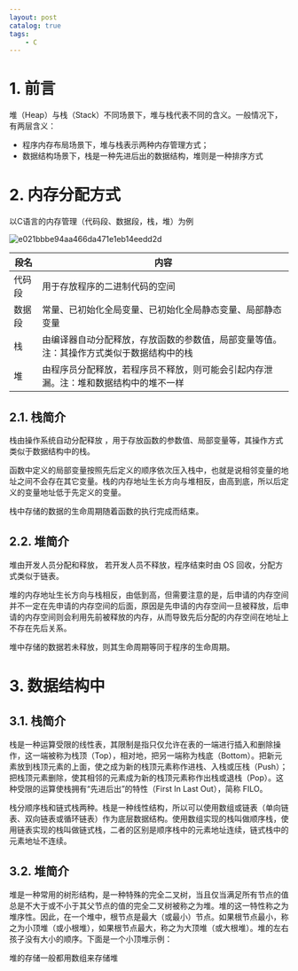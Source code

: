 ```yaml
---
layout: post   	
catalog: true 	
tags:
    - C
---
```




# 1. 前言

堆（Heap）与栈（Stack）不同场景下，堆与栈代表不同的含义。一般情况下，有两层含义：

* 程序内存布局场景下，堆与栈表示两种内存管理方式；
* 数据结构场景下，栈是一种先进后出的数据结构，堆则是一种排序方式

# 2. 内存分配方式

以C语言的内存管理（代码段、数据段，栈，堆）为例

![e021bbbe94aa466da471e1eb14eedd2d](F:\笔记\博客\文章图片\e021bbbe94aa466da471e1eb14eedd2d.png)

| 段名   | 内容                                                         |
| ------ | ------------------------------------------------------------ |
| 代码段 | 用于存放程序的二进制代码的空间                               |
| 数据段 | 常量、已初始化全局变量、已初始化全局静态变量、局部静态变量   |
| 栈     | 由编译器自动分配释放，存放函数的参数值，局部变量等值。注：其操作方式类似于数据结构中的栈 |
| 堆     | 由程序员分配释放，若程序员不释放，则可能会引起内存泄漏。注：堆和数据结构中的堆不一样 |

## 2.1. 栈简介

栈由操作系统自动分配释放 ，用于存放函数的参数值、局部变量等，其操作方式类似于数据结构中的栈。

函数中定义的局部变量按照先后定义的顺序依次压入栈中，也就是说相邻变量的地址之间不会存在其它变量。栈的内存地址生长方向与堆相反，由高到底，所以后定义的变量地址低于先定义的变量。

栈中存储的数据的生命周期随着函数的执行完成而结束。

## 2.2. 堆简介

堆由开发人员分配和释放， 若开发人员不释放，程序结束时由 OS 回收，分配方式类似于链表。

堆的内存地址生长方向与栈相反，由低到高，但需要注意的是，后申请的内存空间并不一定在先申请的内存空间的后面，原因是先申请的内存空间一旦被释放，后申请的内存空间则会利用先前被释放的内存，从而导致先后分配的内存空间在地址上不存在先后关系。

堆中存储的数据若未释放，则其生命周期等同于程序的生命周期。

# 3. 数据结构中

## 3.1. 栈简介

栈是一种运算受限的线性表，其限制是指只仅允许在表的一端进行插入和删除操作，这一端被称为栈顶（Top），相对地，把另一端称为栈底（Bottom）。把新元素放到栈顶元素的上面，使之成为新的栈顶元素称作进栈、入栈或压栈（Push）；把栈顶元素删除，使其相邻的元素成为新的栈顶元素称作出栈或退栈（Pop）。这种受限的运算使栈拥有“先进后出”的特性（First In Last Out），简称 FILO。

栈分顺序栈和链式栈两种。栈是一种线性结构，所以可以使用数组或链表（单向链表、双向链表或循环链表）作为底层数据结构。使用数组实现的栈叫做顺序栈，使用链表实现的栈叫做链式栈，二者的区别是顺序栈中的元素地址连续，链式栈中的元素地址不连续。

## 3.2. 堆简介

堆是一种常用的树形结构，是一种特殊的完全二叉树，当且仅当满足所有节点的值总是不大于或不小于其父节点的值的完全二叉树被称之为堆。堆的这一特性称之为堆序性。因此，在一个堆中，根节点是最大（或最小）节点。如果根节点最小，称之为小顶堆（或小根堆），如果根节点最大，称之为大顶堆（或大根堆）。堆的左右孩子没有大小的顺序。下面是一个小顶堆示例：

堆的存储一般都用数组来存储堆
